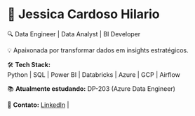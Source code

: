 # 🚀 Jessica Cardoso Hilario

🔍 Data Engineer | Data Analyst | BI Developer  

💡 Apaixonada por transformar dados em insights estratégicos.  

🛠 **Tech Stack:**  
Python | SQL | Power BI | Databricks | Azure | GCP | Airflow  

📚 **Atualmente estudando:** DP-203 (Azure Data Engineer)  

📩 **Contato:** [LinkedIn](https://www.linkedin.com/in/jessicacardosohilario/) | 
